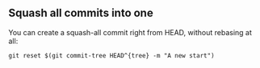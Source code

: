 
## Squash all commits into one

You can create a squash-all commit right from HEAD, without rebasing at all:

    git reset $(git commit-tree HEAD^{tree} -m "A new start")

